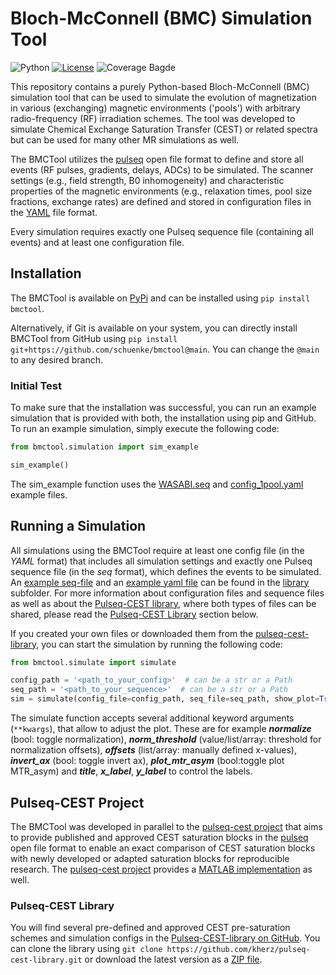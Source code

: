 # Bloch-McConnell (BMC) Simulation Tool

![Python](https://img.shields.io/badge/python-3.11%20%7C%203.12-blue)
[![License](https://img.shields.io/badge/License-Apache%202.0-blue.svg)](https://opensource.org/licenses/Apache-2.0)
![Coverage Bagde](https://img.shields.io/endpoint?url=https://gist.githubusercontent.com/schuenke/6296bce292048be38f06cc216719f558/raw/coverage.json)

This repository contains a purely Python-based Bloch-McConnell (BMC) simulation tool that can be used to simulate the evolution of magnetization in various (exchanging) magnetic environments ('pools') with arbitrary radio-frequency (RF) irradiation schemes. The tool was developed to simulate Chemical Exchange Saturation Transfer (CEST) or related spectra but can be used for many other MR simulations as well.

The BMCTool utilizes the [pulseq](https://pulseq.github.io/) open file format to define and store all events (RF pulses, gradients, delays, ADCs) to be simulated. The scanner settings (e.g., field strength, B0 inhomogeneity) and characteristic properties of the magnetic environments (e.g., relaxation times, pool size fractions, exchange rates) are defined and stored in configuration files in the [YAML](https://yaml.org) file format.

Every simulation requires exactly one Pulseq sequence file (containing all events) and at least one configuration file.

## Installation

The BMCTool is available on [PyPi](https://pypi.org/) and can be installed using `pip install bmctool`.

Alternatively, if Git is available on your system, you can directly install BMCTool from GitHub using `pip install git+https://github.com/schuenke/bmctool@main`. You can change the `@main` to any desired branch.

### Initial Test

To make sure that the installation was successful, you can run an example simulation that is provided with both, the installation using pip and GitHub. To run an example simulation, simply execute the following code:

```python
from bmctool.simulation import sim_example

sim_example()
```

The sim_example function uses the [WASABI.seq](src/bmctool/library/seq-library/WASABI.seq) and [config_1pool.yaml](src/bmctool/library/sim-library/config_1pool.yaml) example files.

## Running a Simulation

All simulations using the BMCTool require at least one config file (in the *YAML* format) that includes all simulation settings and exactly one Pulseq sequence file (in the *seq* format), which defines the events to be simulated. An [example seq-file](src/bmctool/library/seq-library/WASABI.seq) and an [example yaml file](src/bmctool/library/sim-library/config_1pool.yaml) can be found in the [library](src/bmctool/library) subfolder. For more information about configuration files and sequence files as well as about the [Pulseq-CEST library](https://github.com/kherz/pulseq-cest-library), where both types of files can be shared, please read the [Pulseq-CEST Library](#pulseq-cest-library) section below.

If you created your own files or downloaded them from the [pulseq-cest-library](https://github.com/kherz/pulseq-cest-library), you can start the simulation by running the following code:

```python
from bmctool.simulate import simulate

config_path = '<path_to_your_config>'  # can be a str or a Path
seq_path = '<path_to_your_sequence>'  # can be a str or a Path
sim = simulate(config_file=config_path, seq_file=seq_path, show_plot=True)
```

The simulate function accepts several additional keyword arguments (`**kwargs`), that allow to adjust the plot. These are for example ***normalize*** (bool: toggle normalization), ***norm_threshold*** (value/list/array: threshold for normalization offsets), ***offsets*** (list/array: manually defined x-values), ***invert_ax*** (bool: toggle invert ax), ***plot_mtr_asym*** (bool:toggle plot MTR_asym) and ***title***, ***x_label***, ***y_label*** to control the labels.

## Pulseq-CEST Project

The BMCTool was developed in parallel to the [pulseq-cest project](https://pulseq-cest.github.io/) that aims to provide published and approved CEST saturation blocks in the [pulseq](https://pulseq.github.io/) open file format to enable an exact comparison of CEST saturation blocks with newly developed or adapted saturation blocks for reproducible research. The [pulseq-cest project](https://pulseq-cest.github.io/) provides a [MATLAB implementation](https://github.com/kherz/pulseq-cest) as well.

### Pulseq-CEST Library

You will find several pre-defined and approved CEST pre-saturation schemes and simulation configs in the [Pulseq-CEST-library on GitHub](https://github.com/kherz/pulseq-cest-library). You can clone the library using `git clone https://github.com/kherz/pulseq-cest-library.git` or download the latest version as a [ZIP file](https://github.com/kherz/pulseq-cest-library/archive/master.zip).
